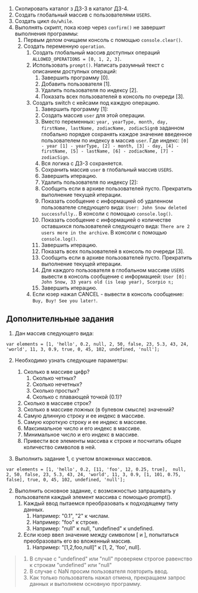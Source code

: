 1. Скопировать каталог з ДЗ-3 в каталог ДЗ-4.
2. Создать глобальный массив с пользователями `USERS`.
3. Создать цикл `do/while`.
4. Выполнять скрипт, пока юзер через `confirm()` не завершит выполнения программы:
   1. Первым делом очищаем консоль с помощью `console.clear()`.
   2. Создать переменную `operation`.
      1. Создать глобальный массив доступных операций `ALLOWED_OPERATIONS = [0, 1, 2, 3]`.
      2. Использовать `prompt()`. Написать разумный текст с описанием доступных операций:
         1. Завершить программу [0].
         2. Добавить пользователя [1].
         3. Удалить пользователя по индексу [2].
         4. Показать всех пользователей в консоль по очереди [3].
      3. Создать switch с кейсами под каждую операцию.
         1. Завершить программу [1]:
         2. Создать массив `user` для этой операции.
         3. Вместо переменных: `year, yearType, month, day, firstName, lastName, zodiacName, zodiacSign`в заданном глобально порядке сохранять каждое значение введенное пользователем по индексу в массив `user`. Где индекс: `[0] - year [1] - yearType, [2] - month, [3] - day, [4] - firstName, [5] - lastName, [6] - zodiacName, [7] - zodiacSign`.
         4. Вся логика с ДЗ-3 сохраняется.
         5. Сохранить массив `user` в глобальный массив `USERS`.
         6. Завершить итерацию.
         7. Удалить пользователя по индексу [2]:
         8. Сообщить если в архиве пользователей пусто. Прекратить выполнение текущей итерации.
         9. Показать сообщение с информацией об удаленном пользователе следующего вида: `User: John Snow deleted successfully.`. В консоли с помощью `console.log()`.
         10. Показать сообщение с информацией о количестве оставшихся пользователей следующего вида: `There are 2 users more in the archive`. В консоли с помощью `console.log()`.
         11. Завершить итерацию.
         12. Показать всех пользователей в консоль по очереди [3].
         13. Сообщить если в архиве пользователей пусто. Прекратить выполнение текущей итерации.
         14. Для каждого пользователя в глобальном массиве `USERS` вывести в консоль сообщение с информацией: `User [0]: John Snow, 33 years old (is leap year), Scorpio ♏;`
         15. Завершить итерацию.
      4. Если юзер нажал CANCEL - вывести в консоль сообщение: `Buy, Buy! See you later!`.

## Дополнителньные задания

1. Дан массив следующего вида:

```
var elements = [1, 'hello', 0.2, null, 2, 50, false, 23, 5.3, 43, 24, 'world', 11, 3, 0.9, true, 0, 45, 102, undefined, 'null'];
```

2. Необходимо узнать следующие параметры:

   1. Сколько в массиве цифр?
      1. Сколько четных?
      2. Сколько нечетных?
      3. Сколько простых?
      4. Сколько с плавающей точкой (0.1)?
   2. Сколько в массиве строк?
   3. Сколько в массиве ложных (в булевом смысле) значений?
   4. Самую длинную строку и ее индекс в массиве.
   5. Самую короткую строку и ее индекс в массиве.
   6. Максимальное число и его индекс в массиве.
   7. Минимальное число и его индекс в массиве.
   8. Привести все элементы массива к строке и посчитать общее количество символов в ней.
3. Выполнить задание 1, с учетом вложенных массивов.

```
var elements = [1, 'hello', 0.2, [11, 'foo', 12, 0.25, true],  null, 2, 50, false, 23, 5.3, 43, 24, 'world', 11, 3, 0.9, [1, 101, 0.75, false], true, 0, 45, 102, undefined, 'null'];
```

2. Выполнить основное задание, с возможностью запрашивать у пользователя каждый элемент массива с помощью prompt().
   1. Каждый ввод пытаемся преобразовать к подходящему типу данных.
      1. Например: "0.1", "2" к числам.
      2. Например: "foo" к строке.
      3. Например: "null" к null, "undefined" к undefined.
   2. Если юзер ввел значение между символом [ и ], попытаться преобразовать его во вложенный массив.
      1. Например: "[1,2,foo,null]" к [1, 2, 'foo', null].

> 1. В случае с "undefined" или "null" проверяем строгое равенство к строкам "undefined" или "null"
> 2. В случае с NaN просим пользователя повторить ввод.
> 3. Как только пользователь нажал отмена, прекращаем запрос данных и выполняем основную программу.
